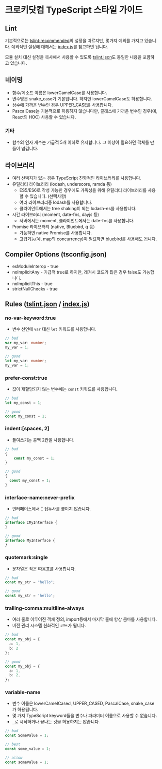 # 크로키닷컴 TypeScript 스타일 가이드

## Lint

기본적으로는 [tslint:recommended](https://github.com/palantir/tslint/blob/master/src/configs/recommended.ts)의
설정을 따르지만, 몇가지 예외를 가지고 있습니다.
예외적인 설정에 대해서는 [index.js](index.js)를 참고하면 됩니다.

모듈 설치 대신 설정을 복사해서 사용할 수 있도록 [tslint.json](tslint.json)도 동일한 내용을 포함하고 있습니다.

## 네이밍

* 함수/메소드 이름은 lowerCamelCase를 사용합니다.
* 변수명은 snake_case가 기본입니다. 하지만 lowerCamelCase도 허용합니다.
* 상수에 가까운 변수인 경우 UPPER_CASE를 사용합니다.
* PascalCase는 기본적으로 허용하지 않습니다만, 클래스에 가까운 변수인 경우(예, React의 HOC) 사용할 수 있습니다.

### 기타

* 함수의 인자 개수는 가급적 5개 이하로 유지합니다. 그 이상이 필요하면 객체를 만들어 넘깁니다.

## 라이브러리

* 여러 선택지가 있는 경우 TypeScript 친화적인 라이브러리를 사용합니다.
* 유틸리티 라이브러리 (lodash, underscore, ramda 등)
  * ES5/ES6로 작성 가능한 경우에도 가독성을 위해 유틸리티 라이브러리를 사용할 수 있습니다. (선택사항)
  * 여러 라이브러리중 lodash를 사용합니다.
  * 클라이언트에서는 tree shaking이 되는 lodash-es를 사용합니다.
* 시간 라이브러리 (moment, date-fns, dayjs 등)
  * 서버에서는 moment, 클라이언트에서는 date-fns를 사용합니다.
* Promise 라이브러리 (native, Bluebird, q 등)
  * 가능하면 native Promise를 사용합니다.
  * 고급기능(예, map의 concurrency)이 필요하면 bluebird를 사용해도 됩니다.

## Compiler Options (tsconfig.json)

* esModuleInterop - true
* noImplicitAny - 가급적 true로 하지만, 레거시 코드가 많은 경우 false도 가능합니다.
* noImplicitThis - true
* strictNullChecks - true

## Rules ([tslint.json](tslint.json) / [index.js](index.js))

### no-var-keyword:true

* 변수 선언에 `var` 대신 `let` 키워드를 사용합니다.

```typescript
// bad
var my_var: number;
my_var = 1;

// good
let my_var: number;
my_var = 1;
```

### prefer-const:true

* 값이 재할당되지 않는 변수에는 `const` 키워드를 사용합니다.

```typescript
// bad
let my_const = 1;

// good
const my_const = 1;
```

### indent:[spaces, 2]

* 들여쓰기는 공백 2칸을 사용합니다.

```typescript
// bad
{
    const my_const = 1;
}

// good
{
  const my_const = 1;
}
```

### interface-name:never-prefix

* 인터페이스에서 `I` 접두사를 붙이지 않습니다.

```typescript
// bad
interface IMyInterface {
}

// good
interface MyInterface {
}
```

### quotemark:single

* 문자열은 작은 따옴표를 사용합니다.

```typescript
// bad
const my_str = "hello";

// good
const my_str = 'hello';
```

### trailing-comma:multiline-always

* 여러 줄로 이루어진 객체 정의, import등에서 마지막 줄에 항상 콤마를 사용합니다.
* 버전 관리 시스템 친화적인 코드가 됩니다.

```typescript
// bad
const my_obj = {
  a: 1,
  b: 2
};

// good
const my_obj = {
  a: 1,
  b: 2,
};
```

### variable-name

* 변수 이름은 lowerCamelCased, UPPER_CASED, PascalCase, snake_case가 허용됩니다.
* 몇 가지 TypeScript keyword들을 변수나 파라미터 이름으로 사용할 수 없습니다.
* `_`로 시작하거나 끝나는 것을 허용하지는 않습니다.

```typescript
// bad
const SomeValue = 1;

// best
const some_value = 1;

// allow
const someValue = 1;
```
